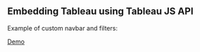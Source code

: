 ## Embedding Tableau using Tableau JS API

Example of custom navbar and filters:

[Demo](http://faisalcep.github.io/embed-tableau-nav-filters)
